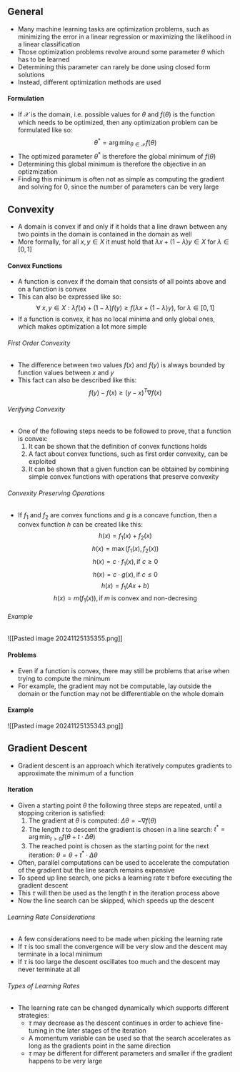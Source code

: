 ## General
- Many machine learning tasks are optimization problems, such as minimizing the error in a linear regression or maximizing the likelihood in a linear classification
- Those optimization problems revolve around some parameter $\theta$ which has to be learned
- Determining this parameter can rarely be done using closed form solutions
- Instead, different optimization methods are used
#### Formulation
- If $\mathcal{X}$ is the domain, i.e. possible values for $\theta$ and $f(\theta)$ is the function which needs to be optimized, then any optimization problem can be formulated like so:
$$\theta^* = \arg \min_{\theta \in \mathcal{X}} f(\theta)$$
- The optimized parameter $\theta^*$ is therefore the global minimum of $f(\theta)$
- Determining this global minimum is therefore the objective in an optizmization
- Finding this minimum is often not as simple as computing the gradient and solving for $0$, since the number of parameters can be very large
## Convexity
- A domain is convex if and only if it holds that a line drawn between any two points in the domain is contained in the domain as well
- More formally, for all $x, y \in X$ it must hold that $\lambda x + (1 - \lambda) y \in X$ for $\lambda \in [0, 1]$
#### Convex Functions
- A function is convex if the domain that consists of all points above and on a function is convex
- This can also be expressed like so:
$$\forall \; x, y \in X: \lambda f(x) + (1 - \lambda)f(y) \geq f(\lambda x + (1 - \lambda)y), \; \text{for} \; \lambda \in [0, 1]$$
- If a function is convex, it has no local minima and only global ones, which makes optimization a lot more simple
###### First Order Convexity
- The difference between two values $f(x)$ and $f(y)$ is always bounded by function values between $x$ and $y$
- This fact can also be described like this:
$$f(y) - f(x) \geq (y - x)^T \nabla f(x)$$
###### Verifying Convexity
- One of the following steps needs to be followed to prove, that a function is convex:
	1. It can be shown that the definition of convex functions holds 
	2. A fact about convex functions, such as first order convexity, can be exploited
	3. It can be shown that a given function can be obtained by combining simple convex functions with operations that preserve convexity 
###### Convexity Preserving Operations
- If $f_1$ and $f_2$ are convex functions and $g$ is a concave function, then a convex function $h$ can be created like this:
$$h(x) = f_1(x) + f_2(x)$$
$$h(x) = \max(f_1(x), f_2(x))$$
$$h(x) = c \cdot f_1(x), \text{if } c \geq 0$$
$$h(x) = c \cdot g(x), \text{if } c \leq 0$$
$$h(x) = f_1(Ax + b)$$
$$h(x) = m(f_1(x)), \text{if} \; m \; \text{is convex and non-decresing}$$
###### Example
![[Pasted image 20241125135355.png]]
#### Problems
- Even if a function is convex, there may still be problems that arise when trying to compute the minimum
- For example, the gradient may not be computable, lay outside the domain or the function may not be differentiable on the whole domain 
#### Example
![[Pasted image 20241125135343.png]]
## Gradient Descent
- Gradient descent is an approach which iteratively computes gradients to approximate the minimum of a function
#### Iteration
- Given a starting point $\theta$ the following three steps are repeated, until a stopping criterion is satisfied:
	1. The gradient at $\theta$ is computed: $\Delta \theta = - \nabla f(\theta)$
	2. The length $t$ to descent the gradient is chosen in a line search: $t^* = \arg \min_{t > 0} f(\theta + t \cdot \Delta \theta)$
	3. The reached point is chosen as the starting point for the next iteration: $\theta = \theta + t^* \cdot \Delta \theta$
- Often, parallel computations can be used to accelerate the computation of the gradient but the line search remains expensive
- To speed up line search, one picks a learning rate $\tau$ before executing the gradient descent
- This $\tau$ will then be used as the length $t$ in the iteration process above
- Now the line search can be skipped, which speeds up the descent
###### Learning Rate Considerations
- A few considerations need to be made when picking the learning rate
- If $\tau$ is too small the convergence will be very slow and the descent may terminate in a local minimum
- If $\tau$ is too large the descent oscillates too much and the descent may never terminate at all
###### Types of Learning Rates
- The learning rate can be changed dynamically which supports different strategies:
	- $\tau$ may decrease as the descent continues in order to achieve fine-tuning in the later stages of the iteration
	- A momentum variable can be used so that the search accelerates as long as the gradients point in the same direction
	- $\tau$ may be different for different parameters and smaller if the gradient happens to be very large